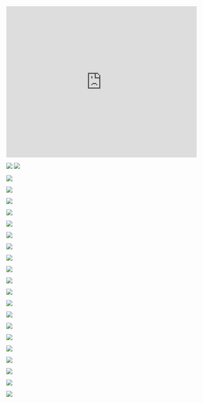 


<iframe width="100%" height="400" src="https://www.youtube.com/embed/gM2czbulVR4" title="FIRST LEGO League Robot game - team Öökullid, Estonia" frameborder="0" allow="accelerometer; autoplay; clipboard-write; encrypted-media; gyroscope; picture-in-picture; web-share" referrerpolicy="strict-origin-when-cross-origin" allowfullscreen></iframe>

![](img/462923167_867975252122464_1367117548670066460_n.jpg)
![](img/Screenshot%202024-12-03%20at%2013.32.11.png)

![](img/Screenshot%202024-12-03%20at%2013.49.41.png)

![](img/Screenshot%202024-12-03%20at%2013.46.41.png)

![](img/Screenshot%202024-12-03%20at%2013.36.29.png)

![](img/Screenshot%202024-12-03%20at%2013.34.09.png)



![](img/Screenshot%202024-12-03%20at%2014.12.29.png)

![](img/Screenshot%202024-12-03%20at%2014.12.50.png)

![](img/Screenshot%202024-12-03%20at%2014.13.04.png)

![](img/Screenshot%202024-12-03%20at%2014.12.00.png)

![](img/Screenshot%202024-12-03%20at%2014.11.07.png)

![](img/Screenshot%202024-12-03%20at%2013.53.32.png)

![](img/Screenshot%202024-12-03%20at%2014.13.38.png)

![](img/Screenshot%202024-12-03%20at%2014.13.43.png)

![](img/Screenshot%202024-12-03%20at%2014.13.49.png)

![](img/Screenshot%202024-12-03%20at%2014.13.59.png)

![](img/Screenshot%202024-12-03%20at%2014.14.23.png)

![](img/Screenshot%202024-12-03%20at%2014.14.51.png)

![](img/Screenshot%202024-12-03%20at%2014.15.02.png)

![](img/Screenshot%202024-12-03%20at%2014.15.14.png)

![](img/Screenshot%202024-12-03%20at%2014.15.48.png)

![](img/Screenshot%202024-12-03%20at%2014.16.38.png)